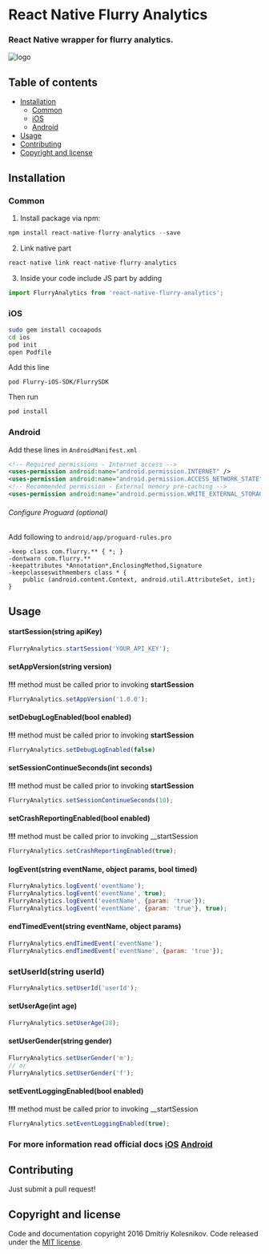 # React Native Flurry Analytics

### React Native wrapper for flurry analytics.
![logo](https://dev.flurry.com/images/uiRefresh/ui/login/flurry-from-yahoo.png)

## Table of contents
- [Installation](#installation)
  - [Common](#common)
  - [iOS](#ios)
  - [Android](#android)
- [Usage](#usage)
- [Contributing](#contributing)
- [Copyright and license](#copyright-and-license)

## Installation

### Common
1. Install package via npm:

```javascript
npm install react-native-flurry-analytics --save
```

2. Link native part

```javascript
react-native link react-native-flurry-analytics
```

3. Inside your code include JS part by adding

```javascript
import FlurryAnalytics from 'react-native-flurry-analytics';
```

### iOS

```bash
sudo gem install cocoapods 
cd ios
pod init
open Podfile
```

Add this line

```
pod Flurry-iOS-SDK/FlurrySDK
```

Then run

```bash
pod install
```

### Android

Add these lines in `AndroidManifest.xml`

```xml
<!-- Required permissions - Internet access -->
<uses-permission android:name="android.permission.INTERNET" /> 
<uses-permission android:name="android.permission.ACCESS_NETWORK_STATE"/> 
<!-- Recommended permission - External memory pre-caching -->
<uses-permission android:name="android.permission.WRITE_EXTERNAL_STORAGE"/>
```

###### Configure Proguard (optional)

Add following to `android/app/proguard-rules.pro`

```
-keep class com.flurry.** { *; }
-dontwarn com.flurry.**
-keepattributes *Annotation*,EnclosingMethod,Signature
-keepclasseswithmembers class * {
    public (android.content.Context, android.util.AttributeSet, int);
}
```

## Usage

#### startSession(string apiKey)
```javascript
FlurryAnalytics.startSession('YOUR_API_KEY');
```

#### setAppVersion(string version)

__!!!__ method must be called prior to invoking __startSession__

```javascript
FlurryAnalytics.setAppVersion('1.0.0'); 
```

#### setDebugLogEnabled(bool enabled)

__!!!__ method must be called prior to invoking __startSession__

```javascript
FlurryAnalytics.setDebugLogEnabled(false)
```

#### setSessionContinueSeconds(int seconds)

__!!!__ method must be called prior to invoking __startSession__

```javascript
FlurryAnalytics.setSessionContinueSeconds(10);
```

#### setCrashReportingEnabled(bool enabled)

__!!!__ method must be called prior to invoking __startSession

```javascript
FlurryAnalytics.setCrashReportingEnabled(true);
```

#### logEvent(string eventName, object params, bool timed)

```javascript
FlurryAnalytics.logEvent('eventName');
FlurryAnalytics.logEvent('eventName', true);
FlurryAnalytics.logEvent('eventName', {param: 'true'});
FlurryAnalytics.logEvent('eventName', {param: 'true'}, true);
```

#### endTimedEvent(string eventName, object params)

```javascript
FlurryAnalytics.endTimedEvent('eventName');
FlurryAnalytics.endTimedEvent('eventName', {param: 'true'});
```

### setUserId(string userId)

```javascript
FlurryAnalytics.setUserId('userId');
```

#### setUserAge(int age)

```javascript
FlurryAnalytics.setUserAge(28);
```

#### setUserGender(string gender)

```javascript
FlurryAnalytics.setUserGender('m');
// or 
FlurryAnalytics.setUserGender('f');
```

#### setEventLoggingEnabled(bool enabled)

__!!!__ method must be called prior to invoking __startSession

```javascript
FlurryAnalytics.setEventLoggingEnabled(true);
```

### For more information read official docs [iOS](http://flurry.github.io/flurry-ios-sdk/) [Android](http://flurry.github.io/flurry-android-sdk/)

## Contributing

Just submit a pull request!

## Copyright and license

Code and documentation copyright 2016 Dmitriy Kolesnikov. Code released under the [MIT license](LICENSE).
